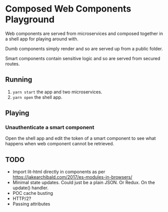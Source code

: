 # Composed Web Components Playground
Web components are served from microservices and composed 
together in a shell app for playing around with.

Dumb components simply render and so are served up from a public folder.

Smart components contain sensitive logic and so are served from secured routes.

## Running
1. `yarn start` the app and two microservices.
1. `yarn open` the shell app.

## Playing
### Unauthenticate a smart component
Open the shell app and edit the token of a smart component to see what happens when web component cannot be retrieved.


## TODO
* Import lit-html directly in components as per https://jakearchibald.com/2017/es-modules-in-browsers/
* Minimal state updates. Could just be a plain JSON. Or Redux. On the update() handler.
* POC cache busting
* HTTP/2?
* Passing attributes
